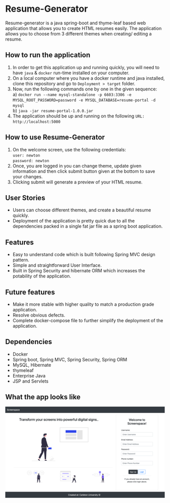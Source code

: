 # Resume-Generator

 Resume-generator is a java spring-boot and thyme-leaf based web application that allows you to create HTML resumes easily. The application allows you to choose from 3 different themes when creating/ editing a resume. 

## How to run the application

1. In order to get this application up and running quickly, you will need to have `java` & `docker` run-time installed on your computer. 
2. On a local computer where you have a docker runtime and java installed, clone this repository and go to `Deployment > target` folder. 
3. Now, run the following commands one by one in the given sequence:<br />
   a) `docker run --name mysql-standalone -p 6603:3306 -e MYSQL_ROOT_PASSWORD=password -e MYSQL_DATABASE=resume-portal -d mysql`<br />
   b) `java -jar resume-portal-1.0.0.jar`<br />
4. The application should be up and running on the following `URL: http://localhost:5000`


 ## How to use Resume-Generator

1. On the welcome screen, use the following credentials:<br />
    `user: newton`<br />
    `password: newton`<br />
2. Once, you are logged in you can change theme, update given information and then click submit button given at the bottom to save your changes.      
3. Clicking submit will generate a preview of your HTML resume.  

 ## User Stories

- Users can choose different themes, and create a beautiful resume quickly. 
- Deployment of the application is pretty quick due to all the dependencies packed in a single fat jar file as a spring boot application.  

 ## Features

 - Easy to understand code which is built following Spring MVC design pattern.
 - Simple and straightforward User Interface. 
 - Built in Spring Security and hibernate ORM which increases the potability of the application. 

 ## Future features

 - Make it more stable with higher quality to match a production grade application. 
 - Resolve obvious defects. 
 - Complete docker-compose file to further simplify the deployment of the application. 

 ## Dependencies 

 - Docker
 - Spring boot, Spring MVC, Spring Security, Spring ORM
 - MySQL, Hibernate
 - thymeleaf
 - Enterprise Java
 - JSP and Servlets

## What the app looks like

![screenshot1](https://raw.githubusercontent.com/Damans227/Screenspace/main/screenshots/screen1.png)

